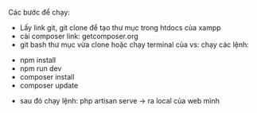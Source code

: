 Các bước để chạy:
- Lấy link git, git clone để tạo thư mục trong htdocs của xampp
- cài composer link: getcomposer.org
- git bash thư mục vừa clone hoặc chạy terminal của vs: chạy các lệnh:
+ npm install
+ npm run dev
+ composer install
+ composer update
- sau đó chạy lệnh: php artisan serve -> ra local của web mình
